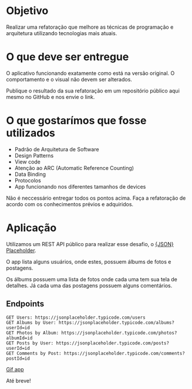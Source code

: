 # Objetivo

Realizar uma refatoração que melhore as técnicas de programação e arquitetura utilizando tecnologias mais atuais.

# O que deve ser entregue

O aplicativo funcionando exatamente como está na versão original. O comportamento e o visual não devem ser alterados.

Publique o resultado da sua refatoração em um repositório público aqui mesmo no GitHub e nos envie o link.

# O que gostarímos que fosse utilizados

* Padrão de Arquitetura de Software
* Design Patterns
* View code
* Atenção ao ARC (Automatic Reference Counting)
* Data Binding
* Protocolos
* App funcionando nos diferentes tamanhos de devices

Não é neccessário entregar todos os pontos acima. Faça a refatoração de acordo com os conhecimentos prévios e adquiridos.

# Aplicação

Utilizamos um REST API público para realizar esse desafio, o [{JSON} Placeholder](https://jsonplaceholder.typicode.com).

O app lista alguns usuários, onde estes, possuem álbums de fotos e postagens.

Os álbums possuem uma lista de fotos onde cada uma tem sua tela de detalhes.
Já cada uma das postagens possuem alguns comentários.

## Endpoints

```
GET Users: https://jsonplaceholder.typicode.com/users
GET Albums by User: https://jsonplaceholder.typicode.com/albums?userId=id
GET Photos by Album: https://jsonplaceholder.typicode.com/photos?albumId=id
GET Posts by User: https://jsonplaceholder.typicode.com/posts?userId=id
GET Comments by Post: https://jsonplaceholder.typicode.com/comments?postId=id
``` 

[Gif app](app.gif)

Até breve! 